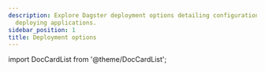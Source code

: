 ```yaml
---
description: Explore Dagster deployment options detailing configurations and strategies for
  deploying applications.
sidebar_position: 1
title: Deployment options
---
```


import DocCardList from '@theme/DocCardList';

<DocCardList />
